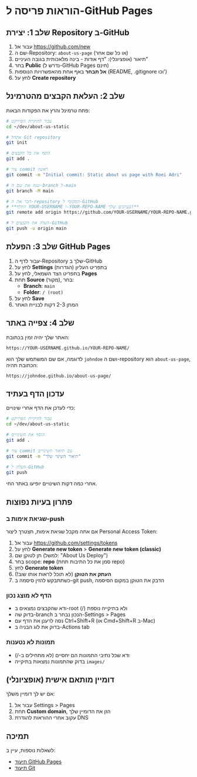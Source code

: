 # הוראות פריסה ל-GitHub Pages

## שלב 1: יצירת Repository ב-GitHub

1. עבור אל https://github.com/new
2. שם ה-Repository: `about-us-page` (או כל שם אחר)
3. תיאור (אופציונלי): "דף אודות - בינה מלאכותית בגובה העיניים"
4. בחר **Public** (נדרש ל-GitHub Pages חינם)
5. **אל תבחר** באף אחת מהאפשרויות הנוספות (README, .gitignore וכו')
6. לחץ על **Create repository**

## שלב 2: העלאת הקבצים מהטרמינל

פתח טרמינל והרץ את הפקודות הבאות:

```bash
# עבור לתיקיית הפרויקט
cd ~/dev/about-us-static

# אתחל Git repository
git init

# הוסף את כל הקבצים
git add .

# צור commit ראשון
git commit -m "Initial commit: Static about us page with Roei Adri"

# שנה את שם ה-branch ל-main
git branch -M main

# חבר את ה-repository המקומי ל-GitHub
# **החלף YOUR-USERNAME ו-YOUR-REPO-NAME בערכים שלך!**
git remote add origin https://github.com/YOUR-USERNAME/YOUR-REPO-NAME.git

# העלה את הקבצים ל-GitHub
git push -u origin main
```

## שלב 3: הפעלת GitHub Pages

1. עבור לדף ה-Repository שלך ב-GitHub
2. לחץ על **Settings** (הגדרות) בתפריט העליון
3. בתפריט הצד השמאלי, לחץ על **Pages**
4. תחת **Source** (מקור), בחר:
   - **Branch**: `main`
   - **Folder**: `/ (root)`
5. לחץ על **Save**
6. המתן 2-3 דקות לבניית האתר

## שלב 4: צפייה באתר

האתר שלך יהיה זמין בכתובת:
```
https://YOUR-USERNAME.github.io/YOUR-REPO-NAME/
```

לדוגמה, אם שם המשתמש שלך הוא `johndoe` ושם ה-repository הוא `about-us-page`, הכתובת תהיה:
```
https://johndoe.github.io/about-us-page/
```

## עדכון הדף בעתיד

כדי לעדכן את הדף אחרי שינויים:

```bash
# עבור לתיקיית הפרויקט
cd ~/dev/about-us-static

# הוסף את השינויים
git add .

# צור commit עם תיאור השינויים
git commit -m "תיאור השינוי שלך"

# העלה ל-GitHub
git push
```

אחרי כמה דקות השינויים יופיעו באתר החי.

## פתרון בעיות נפוצות

### שגיאת אימות ב-push

אם אתה מקבל שגיאת אימות, תצטרך ליצור Personal Access Token:

1. עבור אל https://github.com/settings/tokens
2. לחץ על **Generate new token** > **Generate new token (classic)**
3. תן לטוקן שם (למשל: "About Us Deploy")
4. בחר scope: **repo** (סמן את כל התיבות תחת repo)
5. לחץ **Generate token**
6. **העתק את הטוקן** (לא תוכל לראות אותו שוב!)
7. כשתתבקש להזין סיסמה ב-git push, הדבק את הטוקן במקום הסיסמה

### הדף לא מוצג נכון

- ודא שהקבצים נמצאים ב-root (/) ולא בתיקייה נוספת
- בדוק שה-branch הנכון נבחר ב-Settings > Pages
- נסה לרענן את הדף עם Ctrl+Shift+R (או Cmd+Shift+R ב-Mac)
- בדוק את לוג הבניה ב-Actions tab

### תמונות לא נטענות

- ודא שכל נתיבי התמונות הם יחסיים (לא מתחילים ב-/)
- בדוק שהתמונות נמצאות בתיקייה `images/`

## דומיין מותאם אישית (אופציונלי)

אם יש לך דומיין משלך:

1. עבור אל Settings > Pages
2. תחת **Custom domain**, הזן את הדומיין שלך
3. עקוב אחרי ההוראות להגדרת DNS

## תמיכה

לשאלות נוספות, עיין ב:
- [תיעוד GitHub Pages](https://docs.github.com/en/pages)
- [תיעוד Git](https://git-scm.com/doc)
